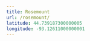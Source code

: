 ```yaml
---
title: Rosemount
url: /rosemount/
latitude: 44.739187300000005
longitude: -93.12611000000001
---
```

